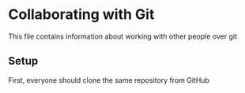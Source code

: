 # Collaborating with Git

This file contains information about working with other people over git

## Setup

First, everyone should clone the same repository from GitHub